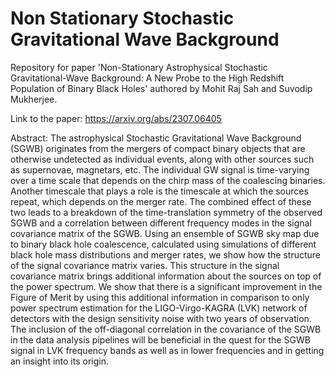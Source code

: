 # Non Stationary Stochastic Gravitational Wave Background
Repository for paper 'Non-Stationary Astrophysical Stochastic Gravitational-Wave Background: A New Probe to the High Redshift Population of Binary Black Holes' authored by Mohit Raj Sah and Suvodip Mukherjee. 

Link to the paper: https://arxiv.org/abs/2307.06405

Abstract: The astrophysical Stochastic Gravitational Wave Background (SGWB) originates from the mergers of compact binary objects that are otherwise undetected as individual events, along with other sources such as supernovae, magnetars, etc. The individual GW signal is time-varying over a time scale that depends on the chirp mass of the coalescing binaries. Another timescale that plays a role is the timescale at which the sources repeat, which depends on the merger rate. The combined effect of these two leads to a breakdown of the time-translation symmetry of the observed SGWB and a correlation between different frequency modes in the signal covariance matrix of the SGWB. Using an ensemble of SGWB sky map due to binary black hole coalescence, calculated using simulations of different black hole mass distributions and merger rates, we show how the structure of the signal covariance matrix varies. This structure in the signal covariance matrix brings additional information about the sources on top of the power spectrum. We show that there is a significant improvement in the Figure of Merit by using this additional information in comparison to only power spectrum estimation for the LIGO-Virgo-KAGRA (LVK) network of detectors with the design sensitivity noise with two years of observation. The inclusion of the off-diagonal correlation in the covariance of the SGWB in the data analysis pipelines will be beneficial in the quest for the SGWB signal in LVK frequency bands as well as in lower frequencies and in getting an insight into its origin. 
